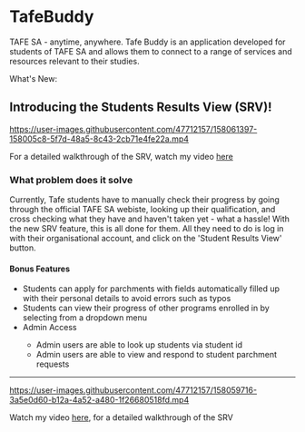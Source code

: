 # TafeBuddy

TAFE SA - anytime, anywhere. Tafe Buddy is an application developed for students of TAFE SA and allows them to connect to a range of services and resources relevant to their studies.

What's New:

## Introducing the Students Results View (SRV)! 


<!-- ![SRV-poster](https://user-images.githubusercontent.com/47712157/158059709-41dcfd70-1177-4fb4-96c0-de8acb52d9b1.png) -->






https://user-images.githubusercontent.com/47712157/158061397-158005c8-5f7d-48a5-8c43-2cb71e4fe22a.mp4



For a detailed walkthrough of the SRV, watch my video [here](https://youtu.be/MSR6I0BNxks) <br/>

### What problem does it solve

Currently, Tafe students have to manually check their progress by going through the official TAFE SA webiste, looking up their qualification, and cross checking what they have and haven't taken yet - what a hassle! With the new SRV feature, this is all done for them. All they need to do is log in with their organisational account, and click on the 'Student Results View' button.


#### Bonus Features
<ul>
  <li> Students can apply for parchments with fields automatically filled up with their personal details to avoid errors such as typos</li>
  <li> Students can view their progress of other programs enrolled in by selecting from a dropdown menu</li>
  <li> Admin Access</li>
  <ul>
    <li> Admin users are able to look up students via student id</li>
    <li> Admin users are able to view and respond to student parchment requests</li>
  </ul>
</ul>

---

https://user-images.githubusercontent.com/47712157/158059716-3a5e0d60-b12a-4a52-a480-1f26680518fd.mp4

Watch my video [here](https://youtu.be/MSR6I0BNxks), for a detailed walkthrough of the SRV
